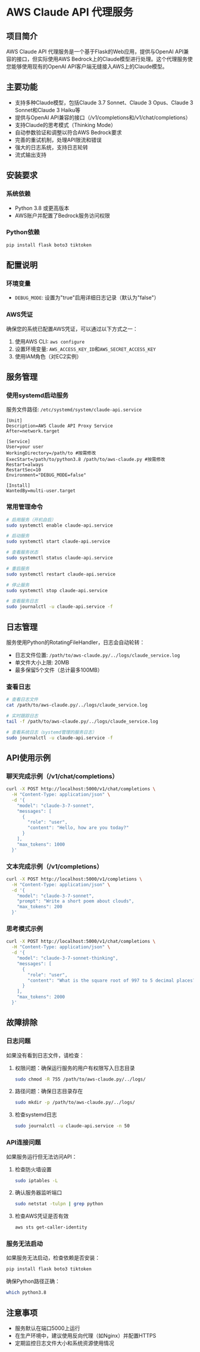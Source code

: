 # AWS Claude API 代理服务

## 项目简介

AWS Claude API 代理服务是一个基于Flask的Web应用，提供与OpenAI API兼容的接口，但实际使用AWS Bedrock上的Claude模型进行处理。这个代理服务使您能够使用现有的OpenAI API客户端无缝接入AWS上的Claude模型。

## 主要功能

- 支持多种Claude模型，包括Claude 3.7 Sonnet、Claude 3 Opus、Claude 3 Sonnet和Claude 3 Haiku等
- 提供与OpenAI API兼容的接口（/v1/completions和/v1/chat/completions）
- 支持Claude的思考模式（Thinking Mode）
- 自动参数验证和调整以符合AWS Bedrock要求
- 完善的重试机制，处理API限流和错误
- 强大的日志系统，支持日志轮转
- 流式输出支持

## 安装要求

### 系统依赖

- Python 3.8 或更高版本
- AWS账户并配置了Bedrock服务访问权限

### Python依赖

```bash
pip install flask boto3 tiktoken
```

## 配置说明

### 环境变量

- `DEBUG_MODE`: 设置为"true"启用详细日志记录（默认为"false"）

### AWS凭证

确保您的系统已配置AWS凭证，可以通过以下方式之一：

1. 使用AWS CLI: `aws configure`
2. 设置环境变量: `AWS_ACCESS_KEY_ID`和`AWS_SECRET_ACCESS_KEY`
3. 使用IAM角色（对EC2实例）

## 服务管理

### 使用systemd启动服务

服务文件路径: `/etc/systemd/system/claude-api.service`

```
[Unit]
Description=AWS Claude API Proxy Service
After=network.target

[Service]
User=your user
WorkingDirectory=/path/to #按需修改
ExecStart=/path/to/python3.8 /path/to/aws-claude.py #按需修改
Restart=always
RestartSec=10
Environment="DEBUG_MODE=false"

[Install]
WantedBy=multi-user.target
```

### 常用管理命令

```bash
# 启用服务（开机自启）
sudo systemctl enable claude-api.service

# 启动服务
sudo systemctl start claude-api.service

# 查看服务状态
sudo systemctl status claude-api.service

# 重启服务
sudo systemctl restart claude-api.service

# 停止服务
sudo systemctl stop claude-api.service

# 查看服务日志
sudo journalctl -u claude-api.service -f
```

## 日志管理

服务使用Python的RotatingFileHandler，日志会自动轮转：

- 日志文件位置: `/path/to/aws-claude.py/../logs/claude_service.log`
- 单文件大小上限: 20MB
- 最多保留5个文件（总计最多100MB）

### 查看日志

```bash
# 查看日志文件
cat /path/to/aws-claude.py/../logs/claude_service.log

# 实时跟踪日志
tail -f /path/to/aws-claude.py/../logs/claude_service.log

# 查看系统日志（systemd管理的服务日志）
sudo journalctl -u claude-api.service -f
```

## API使用示例

### 聊天完成示例（/v1/chat/completions）

```bash
curl -X POST http://localhost:5000/v1/chat/completions \
  -H "Content-Type: application/json" \
  -d '{
    "model": "claude-3-7-sonnet",
    "messages": [
      {
        "role": "user",
        "content": "Hello, how are you today?"
      }
    ],
    "max_tokens": 1000
  }'
```

### 文本完成示例（/v1/completions）

```bash
curl -X POST http://localhost:5000/v1/completions \
  -H "Content-Type: application/json" \
  -d '{
    "model": "claude-3-7-sonnet",
    "prompt": "Write a short poem about clouds",
    "max_tokens": 200
  }'
```

### 思考模式示例

```bash
curl -X POST http://localhost:5000/v1/chat/completions \
  -H "Content-Type: application/json" \
  -d '{
    "model": "claude-3-7-sonnet-thinking",
    "messages": [
      {
        "role": "user",
        "content": "What is the square root of 997 to 5 decimal places?"
      }
    ],
    "max_tokens": 2000
  }'
```

## 故障排除

### 日志问题

如果没有看到日志文件，请检查：

1. 权限问题：确保运行服务的用户有权限写入日志目录
   ```bash
   sudo chmod -R 755 /path/to/aws-claude.py/../logs/
   ```

2. 路径问题：确保日志目录存在
   ```bash
   sudo mkdir -p /path/to/aws-claude.py/../logs/
   ```

3. 检查systemd日志
   ```bash
   sudo journalctl -u claude-api.service -n 50
   ```

### API连接问题

如果服务运行但无法访问API：

1. 检查防火墙设置
   ```bash
   sudo iptables -L
   ```

2. 确认服务器监听端口
   ```bash
   sudo netstat -tulpn | grep python
   ```

3. 检查AWS凭证是否有效
   ```bash
   aws sts get-caller-identity
   ```

### 服务无法启动

如果服务无法启动，检查依赖是否安装：

```bash
pip install flask boto3 tiktoken
```

确保Python路径正确：

```bash
which python3.8
```

## 注意事项

- 服务默认在端口5000上运行
- 在生产环境中，建议使用反向代理（如Nginx）并配置HTTPS
- 定期监控日志文件大小和系统资源使用情况 